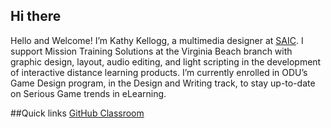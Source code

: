 ##  Hi there
Hello and Welcome! I’m Kathy Kellogg, a multimedia designer at [SAIC](https://www.saic.com/what-we-do/mission-support/immersive-technologies). I support Mission Training Solutions at the Virginia Beach branch with graphic design, layout, audio editing, and light scripting in the development of interactive distance learning products. I’m currently enrolled in ODU’s Game Design program, in the Design and Writing track, to stay up-to-date on Serious Game trends in eLearning.

##Quick links
<a href="https://classroom.github.com/classrooms/105563044-game-395_unity_23699_fall_2022">GitHub Classroom</a>
<!--
**kathykgame395/kathykgame395** is a ✨ _special_ ✨ repository because its `README.md` (this file) appears on your GitHub profile.
-->

